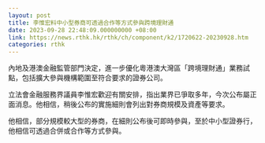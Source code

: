 ```yaml
---
layout: post
title: 李惟宏料中小型券商可透過合作等方式參與跨境理財通
date: 2023-09-28 22:48:09.000000000 +08:00
link: https://news.rthk.hk/rthk/ch/component/k2/1720622-20230928.htm
categories: rthk
---
```


內地及港澳金融監管部門決定，進一步優化粵港澳大灣區「跨境理財通」業務試點，包括擴大參與機構範圍至符合要求的證券公司。

立法會金融服務界議員李惟宏歡迎有關安排，指出業界已爭取多年，今次公布屬正面消息。他相信，稍後公布的實施細則會列出對券商規模及資產等要求。

他相信，部分規模較大型的券商，在細則公布後可即時參與，至於中小型證券行，他相信可透過合併或合作等方式參與。
